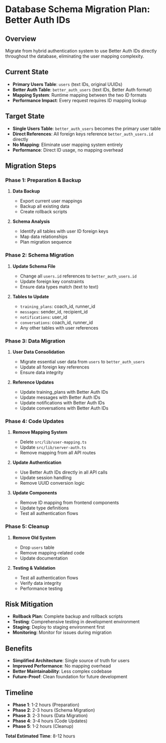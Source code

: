 # Database Schema Migration Plan: Better Auth IDs

## Overview

Migrate from hybrid authentication system to use Better Auth IDs directly throughout the database, eliminating the user mapping complexity.

## Current State

- **Primary Users Table**: `users` (text IDs, original UUIDs)
- **Better Auth Table**: `better_auth_users` (text IDs, Better Auth format)
- **Mapping System**: Runtime mapping between the two ID formats
- **Performance Impact**: Every request requires ID mapping lookup

## Target State

- **Single Users Table**: `better_auth_users` becomes the primary user table
- **Direct References**: All foreign keys reference `better_auth_users.id` directly
- **No Mapping**: Eliminate user mapping system entirely
- **Performance**: Direct ID usage, no mapping overhead

## Migration Steps

### Phase 1: Preparation & Backup

1. **Data Backup**
   - Export current user mappings
   - Backup all existing data
   - Create rollback scripts

2. **Schema Analysis**
   - Identify all tables with user ID foreign keys
   - Map data relationships
   - Plan migration sequence

### Phase 2: Schema Migration

1. **Update Schema File**
   - Change all `users.id` references to `better_auth_users.id`
   - Update foreign key constraints
   - Ensure data types match (text to text)

2. **Tables to Update**
   - `training_plans`: coach_id, runner_id
   - `messages`: sender_id, recipient_id
   - `notifications`: user_id
   - `conversations`: coach_id, runner_id
   - Any other tables with user references

### Phase 3: Data Migration

1. **User Data Consolidation**
   - Migrate essential user data from `users` to `better_auth_users`
   - Update all foreign key references
   - Ensure data integrity

2. **Reference Updates**
   - Update training_plans with Better Auth IDs
   - Update messages with Better Auth IDs
   - Update notifications with Better Auth IDs
   - Update conversations with Better Auth IDs

### Phase 4: Code Updates

1. **Remove Mapping System**
   - Delete `src/lib/user-mapping.ts`
   - Update `src/lib/server-auth.ts`
   - Remove mapping from all API routes

2. **Update Authentication**
   - Use Better Auth IDs directly in all API calls
   - Update session handling
   - Remove UUID conversion logic

3. **Update Components**
   - Remove ID mapping from frontend components
   - Update type definitions
   - Test all authentication flows

### Phase 5: Cleanup

1. **Remove Old System**
   - Drop `users` table
   - Remove mapping-related code
   - Update documentation

2. **Testing & Validation**
   - Test all authentication flows
   - Verify data integrity
   - Performance testing

## Risk Mitigation

- **Rollback Plan**: Complete backup and rollback scripts
- **Testing**: Comprehensive testing in development environment
- **Staging**: Deploy to staging environment first
- **Monitoring**: Monitor for issues during migration

## Benefits

- **Simplified Architecture**: Single source of truth for users
- **Improved Performance**: No mapping overhead
- **Better Maintainability**: Less complex codebase
- **Future-Proof**: Clean foundation for future development

## Timeline

- **Phase 1**: 1-2 hours (Preparation)
- **Phase 2**: 2-3 hours (Schema Migration)
- **Phase 3**: 2-3 hours (Data Migration)
- **Phase 4**: 3-4 hours (Code Updates)
- **Phase 5**: 1-2 hours (Cleanup)

**Total Estimated Time**: 8-12 hours

